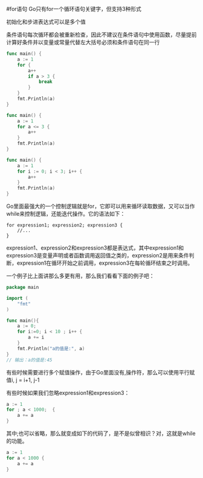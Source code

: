 #for语句
Go只有for一个循环语句关键字，但支持3种形式

初始化和步进表达式可以是多个值

条件语句每次循环都会被重新检查，因此不建议在条件语句中使用函数，尽量提前计算好条件并以变量或常量代替左大括号必须和条件语句在同一行
```go
func main() {
    a := 1
    for {
        a++
        if a > 3 {
            break
        }
    }
    fmt.Println(a)
}
```
```go
func main() {
    a := 1
    for a <= 3 {
        a++
    }
    fmt.Println(a)
}
```
```go
func main() {
    a := 1
    for i := 0; i < 3; i++ {
        a++
    }
    fmt.Println(a)
}
```
Go里面最强大的一个控制逻辑就是for，它即可以用来循环读取数据，又可以当作while来控制逻辑，还能迭代操作。它的语法如下：
```text
for expression1; expression2; expression3 {
    //...
}
```
expression1、expression2和expression3都是表达式，其中expression1和expression3是变量声明或者函数调用返回值之类的，expression2是用来条件判断，expression1在循环开始之前调用，expression3在每轮循环结束之时调用。

一个例子比上面讲那么多更有用，那么我们看看下面的例子吧：
```go
package main

import (
    "fmt"
)

func main(){
    a := 0;
    for i:=0; i < 10 ; i++ {
        a += i
    }
    fmt.Println("a的值是:", a)
}
// 输出：a的值是:45
```
有些时候需要进行多个赋值操作，由于Go里面没有,操作符，那么可以使用平行赋值i, j = i+1, j-1

有些时候如果我们忽略expression1和expression3：
```go
a := 1
for ; a < 1000;  {
    a += a
}
```
其中;也可以省略，那么就变成如下的代码了，是不是似曾相识？对，这就是while的功能。
```go
a := 1
for a < 1000 {
    a += a
}
```
